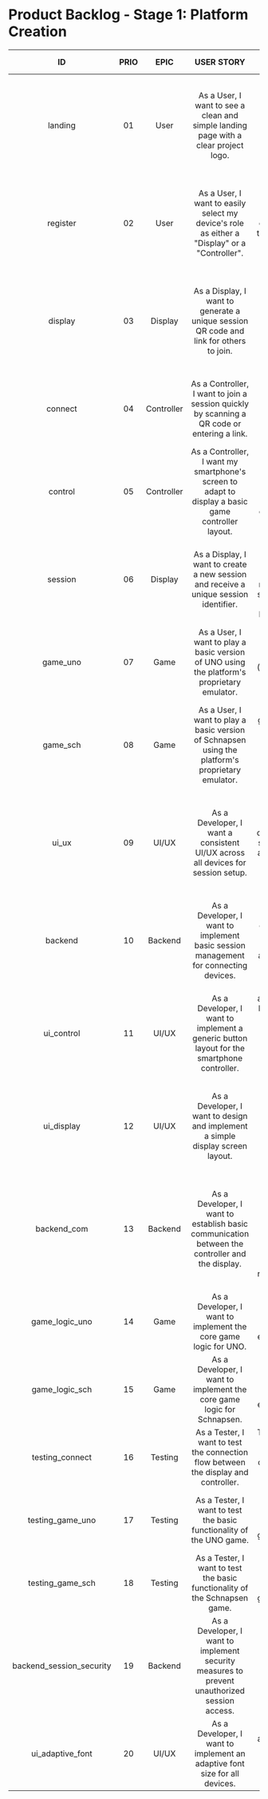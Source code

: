 # **Product Backlog** - Stage 1: Platform Creation

|    ID    |  PRIO  |  EPIC      |                               USER STORY                                                              |                                                                      COS(Criteria of Satisfaction)                                                                      | Effort | Time Spent | 
|:--------:|:------:|:-----------:|:------------------------------------------------------------------------------------------------------:|:----------------------------------------------------------------------------------------------------------------------------------------------------------------------------:|:------:|:----------:| 
| landing  |   01   |  User       | As a User, I want to see a clean and simple landing page with a clear project logo.                                  | Landing page displays the project logo prominently, a welcome message, and clear navigation options for "Display" and "Controller".                                         |   3    | ~ 2h       | 
| register |   02   |  User       | As a User, I want to easily select my device's role as either a "Display" or a "Controller".                  | User can select "Display" or "Controller" via distinct, visually clear buttons on the landing page, leading to separate setup flows.                                      |   2    | ~ 1.5h     | 
| display  |   03   |  Display    | As a Display, I want to generate a unique session QR code and link for others to join.                                    | Upon selecting "Display," the system generates and displays a unique QR code and a short, easy-to-share link for the session.                                                       |   3    | ~ 2.5h     | 
| connect  |   04   |  Controller | As a Controller, I want to join a session quickly by scanning a QR code or entering a link.                                  | User can scan a QR code using their device's camera or enter a link in a text field to join a session.                                                                          |   4    | ~ 3h       | 
| control  |   05   |  Controller | As a Controller, I want my smartphone's screen to adapt to display a basic game controller layout.                       | Upon joining a session, the smartphone screen dynamically displays a basic controller layout with adaptable buttons.                                                               |   5    | ~ 4h       | 
| session  |   06   |  Display    | As a Display, I want to create a new session and receive a unique session identifier.                                  | User can initiate a new session, and the system generates and returns a unique session identifier (QR code and link) for sharing.                                                        |   3    | ~ 2.5h     | 
| game_uno |   07   |  Game       | As a User, I want to play a basic version of UNO using the platform's proprietary emulator.                               | The UNO game is playable with core functionalities (draw, play, skip) using the platform's emulator.                                                                             |   8    | ~ 6h       | 
| game_sch |   08   |  Game       | As a User, I want to play a basic version of Schnapsen using the platform's proprietary emulator.                            | The Schnapsen game is playable with core functionalities (meld, trump, play) using the platform's emulator.                                                                          |   8    | ~ 6h       | 
| ui_ux    |   09   |  UI/UX      | As a Developer, I want a consistent UI/UX across all devices for session setup.                                     | The session setup flow (landing, selection, display/controller setup) maintains a consistent look and feel across different screen sizes and devices.                                       |   5    | ~ 4h       | 
| backend  |   10   |  Backend    | As a Developer, I want to implement basic session management for connecting devices.                                  | The backend system can create, manage, and terminate sessions, allowing devices to connect and disconnect.                                                                            |   7    | ~ 5h       |
| ui_control | 11 | UI/UX | As a Developer, I want to implement a generic button layout for the smartphone controller. | A basic, adaptable button layout is created for the smartphone controller, allowing for future game-specific button mappings. | 4 | ~ 3h |
| ui_display | 12 | UI/UX | As a Developer, I want to design and implement a simple display screen layout. | A layout is created for the display screen, showing the game area, and any relevant information for the session. | 3 | ~ 2h |
| backend_com | 13 | Backend | As a Developer, I want to establish basic communication between the controller and the display. | The backend system allows for basic communication between the controller and the display, to allow for input from the controller to be registered on the display. | 6 | ~ 4.5h |
| game_logic_uno | 14 | Game | As a Developer, I want to implement the core game logic for UNO. | The backend game logic for UNO is implemented, to enforce the rules of the game. | 7 | ~ 5h |
| game_logic_sch | 15 | Game | As a Developer, I want to implement the core game logic for Schnapsen. | The backend game logic for Schnapsen is implemented, to enforce the rules of the game. | 7 | ~ 5h |
| testing_connect | 16 | Testing | As a Tester, I want to test the connection flow between the display and controller. | Thorough testing is conducted to ensure devices can connect and disconnect smoothly. | 4 | ~ 3h |
| testing_game_uno | 17 | Testing | As a Tester, I want to test the basic functionality of the UNO game. | Test cases are created and executed to verify the core game mechanics of UNO. | 6 | ~ 4.5h |
| testing_game_sch | 18 | Testing | As a Tester, I want to test the basic functionality of the Schnapsen game. | Test cases are created and executed to verify the core game mechanics of Schnapsen. | 6 | ~ 4.5h |
| backend_session_security | 19 | Backend | As a Developer, I want to implement security measures to prevent unauthorized session access. | The backend system implements basic session security to prevent unauthorized access. | 5 | ~ 4h |
| ui_adaptive_font | 20 | UI/UX | As a Developer, I want to implement an adaptive font size for all devices. | The font size adjusts based on the device's screen size to ensure readability. | 3 | ~ 2h |
